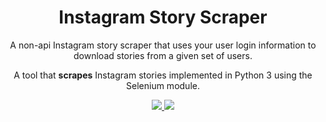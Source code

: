 <h1 align="center">Instagram Story Scraper</h1>
<p align="center">A non-api Instagram story scraper that uses your user login information to download stories from a given set of users.</p>
<p align="center">
  <p align="center">A tool that <b>scrapes</b> Instagram stories implemented in Python 3 using the Selenium module.<p>
  <p align="center">
    <a href="https://github.com/SeleniumHQ/selenium">
      <img src="https://img.shields.io/badge/built%20with-Selenium-yellow.svg" />
    </a>
    <a href="https://www.python.org/">
    	<img src="https://img.shields.io/badge/built%20with-Python3-red.svg" />
    </a>
  </p>
</p>

